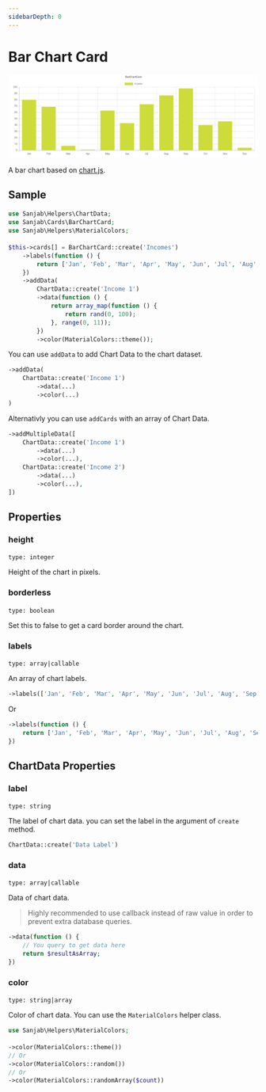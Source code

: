 ```yaml
---
sidebarDepth: 0
---
```

# Bar Chart Card
![Bar Chart Card](../images/screenshots/cards/bar-chart.jpg)


A bar chart based on [chart.js](https://www.chartjs.org/docs/latest/charts/bar.html).

## Sample
```php
use Sanjab\Helpers\ChartData;
use Sanjab\Cards\BarChartCard;
use Sanjab\Helpers\MaterialColors;

$this->cards[] = BarChartCard::create('Incomes')
    ->labels(function () {
        return ['Jan', 'Feb', 'Mar', 'Apr', 'May', 'Jun', 'Jul', 'Aug', 'Sep', 'Oct', 'Nov', 'Dec'];
    })
    ->addData(
        ChartData::create('Income 1')
        ->data(function () {
            return array_map(function () {
                return rand(0, 100);
            }, range(0, 11));
        })
        ->color(MaterialColors::theme());

```

You can use `addData` to add Chart Data to the chart dataset.
```php
->addData(
    ChartData::create('Income 1')
        ->data(...)
        ->color(...)
)
```

Alternativly you can use `addCards` with an array of Chart Data.
```php
->addMultipleData([
    ChartData::create('Income 1')
        ->data(...)
        ->color(...),
    ChartData::create('Income 2')
        ->data(...)
        ->color(...),
])
```

## Properties

### height
`type: integer`

Height of the chart in pixels.

### borderless
`type: boolean`

Set this to false to get a card border around the chart.

### labels
`type: array|callable`

An array of chart labels.

```php
->labels(['Jan', 'Feb', 'Mar', 'Apr', 'May', 'Jun', 'Jul', 'Aug', 'Sep', 'Oct', 'Nov', 'Dec'])
```
Or
```php
->labels(function () {
    return ['Jan', 'Feb', 'Mar', 'Apr', 'May', 'Jun', 'Jul', 'Aug', 'Sep', 'Oct', 'Nov', 'Dec'];
})
```

## ChartData Properties

### label
`type: string`

The label of chart data.
you can set the label in the argument of `create` method.

```php
ChartData::create('Data Label')
```

### data
`type: array|callable`

Data of chart data.

> Highly recommended to use callback instead of raw value in order to prevent extra database queries.

```php
->data(function () {
    // You query to get data here
    return $resultAsArray;
})
```
### color
`type: string|array`

Color of chart data.
You can use the `MaterialColors` helper class.
```php
use Sanjab\Helpers\MaterialColors;

->color(MaterialColors::theme())
// Or
->color(MaterialColors::random())
// Or
->color(MaterialColors::randomArray($count))
```
